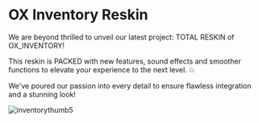 # OX Inventory Reskin

We are beyond thrilled to unveil our latest project: TOTAL RESKIN of OX_INVENTORY!

This reskin is PACKED with new features, sound effects and smoother functions to elevate your experience to the next level. 💥 

We've poured our passion into every detail to ensure flawless integration and a stunning look! 


![inventorythumb5](https://github.com/user-attachments/assets/e0226d4b-b2ef-460f-9719-91664f619c27)
